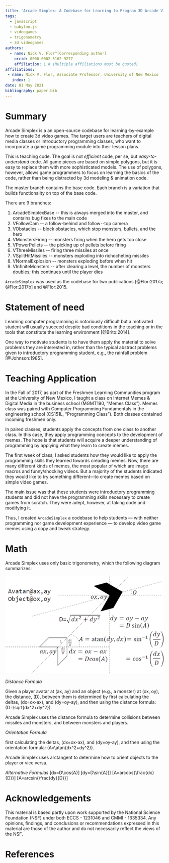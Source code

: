 ```yaml
---
title: 'Arcade Simplex: A Codebase for Learning to Program 3D Arcade Video Games'
tags:
  - javascript
  - babylon.js
  - videogames
  - trigonometry
  - 3d videogames
authors:
  - name: Nick V. Flor^[Corresponding author]
    orcid: 0000-0002-5162-9277
    affiliation: 1 # (Multiple affiliations must be quoted)
affiliations:
 - name: Nick V. Flor, Associate Professor, University of New Mexico
   index: 1
date: 01 May 2021
bibliography: paper.bib
---
```


# Summary

Arcade Simplex is a an open-source codebase for learning-by-example how to create 3d video games. The target users are teachers of digital media classes or introductory programming classes, who want to incorporate a game programming module into their lesson plans. 

This is teaching code. The goal is not _efficient_ code, per se, but _easy-to-understand_ code. All game pieces are based on simple polygons, but it is easy to replace them with more sophisticated models. The use of polygons, however, allows game programmers to focus on learning the basics of the code, rather than being distracted by 3d modeling & animation code. 

The master branch contains the base code.  Each branch is a variation that builds functionality on top of the base code. 

There are 9 branches:

1. ArcadeSimplexBase -- this is always merged into the master, and contains bug fixes to the main code
2. VFollowCam -- a follow-behind and follow--top camera
3. VObstacles -- block obstacles, which stop monsters, bullets, and the hero
4. VMonstersFiring -- monsters firing when the hero gets too close
5. VPowerPellets -- the picking up of pellets before firing
6. VThreeMissiles -- firing three missiles at once
7. VSplitHitMissiles -- monsters exploding into richocheting missiles
8. VNormalExplosion -- monsters exploding before when hit
9. VInfiniteMonsters -- after clearing a level, the number of monsters doubles; this continues until the player dies 

`ArcadeSimplex` was used as the codebase for two publications [@Flor:2017a; @Flor:2017b] and @Flor:2015.

# Statement of need

Learning computer programming is notoriously difficult but a motivated student will usually succeed despite bad conditions in the teaching or in the tools that constitute the learning environment [@Brito:2014].

One way to motivate students is to have them apply the material to solve problems they are interested in, rather than the typical abstract problems given to introductory programming student, e.g., the rainfall problem [@Johnson:1985].

# Teaching Application

In the Fall of 2017, as part of the Freshmen Learning Communities program at the University of New Mexico, I taught a class on Internet Memes & Digital Media in the business school (MGMT190, “Memes Class”). Memes class was paired with Computer Programming Fundamentals in the engineering school (CS151L, “Programming Class”). Both classes contained incoming freshmen only.

In paired classes, students apply the concepts from one class to another class. In this case, they apply programming  concepts to the development of memes. The hope is that students will acquire a deeper understanding of programming by applying what they learn to create memes.  

The first week of class, I asked students how they would like to apply the programming skills they learned towards creading memes. Now, there are many different kinds of memes, the most popular of which are image macros and funny/shocking videos. But a majority of the students indicated they would like to try something different—to create memes based on simple video games. 

The main issue was that these students were introductory programming students and did not have the programming skills necessary to create games from scratch. They were adept, however, at taking code and modifying it. 

Thus, I created `ArcadeSimplex` a codebase to help students — with neither programming nor game development experience — to develop video game memes using a copy and tweak strategy. 

# Math

Arcade Simplex uses only basic trigonometry, which the following diagram summarizes:

![Arcade Simplex Math](Arcade-Simplex-Math.png)

_Distance Formula_

Given a player avatar at \(ax, ay\) and an object (e.g., a monster) at \(ox, oy\), the distance, \(D\), between them is determined by first calculating the deltas, \(dx=ox-ax\), and
\(dy=oy-ay\), and then using the distance formula: \(D=\sqrt{dx^2+dy^2}\).

Arcade Simplex uses the distance formula to determine collisions between missiles and monsters, and between monsters and players.

_Orientation Formula_

 first calculating the deltas, \(dx=ox-ax\), and
\(dy=oy-ay\), and then using the orientation formula: \(A=\atan{dx^2+dy^2}\).

Arcade Simplex uses arctangent to determine how to orient objects to the player or vice versa.

_Alternative Formulas_
\[dx=D\cos{A}\]
\[dy=D\sin{A}]\]
\[A=arccos{\frac{dx}{D}}\]
\[A=arcsin{\frac{dy}{D}}\]


# Acknowledgements

This material is based partly upon work supported by the National Science Foundation (NSF)
under both ECCS - 1231046 and CMMI - 1635334. Any opinions, findings, and conclusions or 
recommendations expressed in this material are those of the author and do not necessarily
reflect the views of the NSF.

# References
